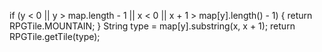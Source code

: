    if (y < 0 || y > map.length - 1 ||
      x < 0 || x + 1 > map[y].length() - 1) {
      return RPGTile.MOUNTAIN;
    }
    String type = map[y].substring(x, x + 1);
    return RPGTile.getTile(type);